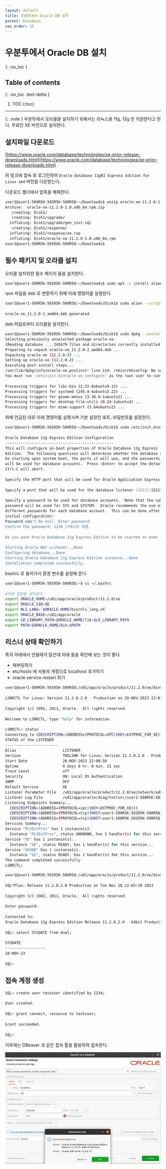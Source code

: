 ```yaml
---
layout: default
title: 우분투에서 Oracle DB 설치
parent: Database
nav_order: 15
---
```


# 우분투에서 Oracle DB 설치 

{: .no_toc }

## Table of contents
{: .no_toc .text-delta }

1. TOC
{:toc}
----
 
{: .note }
우분투에서 오라클을 설치하기 위해서는 리눅스용 11g, 12g 만 지원한다고 한다. 무료인 XE 버전으로 설치한다.


## 설치파일 다운로드

[https://www.oracle.com/database/technologies/xe-prior-release-downloads.html](https://www.oracle.com/database/technologies/xe-prior-release-downloads.html)

위 링크에 접속 후 로그인하여 `Oracle Database 11gR2 Express Edition for Linux x64` 버전을 다운받는다.

다운로드 폴더에서 압축을 해제한다.

```sh
user1@user1-500R5K-501R5K-500R5Q:~/Downloads$ unzip oracle-xe-11.2.0-1.0.x86_64.rpm.zip 
Archive:  oracle-xe-11.2.0-1.0.x86_64.rpm.zip
   creating: Disk1/
   creating: Disk1/upgrade/
  inflating: Disk1/upgrade/gen_inst.sql  
   creating: Disk1/response/
  inflating: Disk1/response/xe.rsp   
  inflating: Disk1/oracle-xe-11.2.0-1.0.x86_64.rpm  
user1@user1-500R5K-501R5K-500R5Q:~/Downloads$ 
```

## 필수 패키지 및 오라클 설치


오라클 설치위한 필수 패키지 들을 설치한다.

```sh
user1@user1-500R5K-501R5K-500R5Q:~/Downloads$ sudo apt -y install alien libaio1 unixodbc
```

rpm 파일을 deb 로 변환하기 위해 아래 명령어를 실행한다.

```sh
user1@user1-500R5K-501R5K-500R5Q:~/Downloads/Disk1$ sudo alien --scripts -d oracle-xe-11.2.0-1.0.x86_64.rpm 

oracle-xe_11.2.0-2_amd64.deb generated
```

deb 파일로부터 오라클을 설치한다.

```sh
user1@user1-500R5K-501R5K-500R5Q:~/Downloads/Disk1$ sudo dpkg --install oracle-xe_11.2.0-2_amd64.deb 
Selecting previously unselected package oracle-xe.
(Reading database ... 245679 files and directories currently installed.)
Preparing to unpack oracle-xe_11.2.0-2_amd64.deb ...
Unpacking oracle-xe (11.2.0-2) ...
Setting up oracle-xe (11.2.0-2) ...
Executing post-install steps...
/var/lib/dpkg/info/oracle-xe.postinst: line 114: /sbin/chkconfig: No such file or directory
You must run '/etc/init.d/oracle-xe configure' as the root user to configure the database.

Processing triggers for libc-bin (2.31-0ubuntu9.12) ...
Processing triggers for systemd (245.4-4ubuntu3.22) ...
Processing triggers for gnome-menus (3.36.0-1ubuntu1) ...
Processing triggers for desktop-file-utils (0.24-1ubuntu3) ...
Processing triggers for mime-support (3.64ubuntu1) ...
```

위에 언급된 대로 아래 명령어를 실행시켜 기본 설정인 포트, 비밀번호를 설정한다.

```sh
user1@user1-500R5K-501R5K-500R5Q:~/Downloads/Disk1$ sudo /etc/init.d/oracle-xe configure

Oracle Database 11g Express Edition Configuration
-------------------------------------------------
This will configure on-boot properties of Oracle Database 11g Express 
Edition.  The following questions will determine whether the database should 
be starting upon system boot, the ports it will use, and the passwords that 
will be used for database accounts.  Press <Enter> to accept the defaults. 
Ctrl-C will abort.

Specify the HTTP port that will be used for Oracle Application Express [8080]:5050

Specify a port that will be used for the database listener [1521]:15217

Specify a password to be used for database accounts.  Note that the same
password will be used for SYS and SYSTEM.  Oracle recommends the use of 
different passwords for each database account.  This can be done after 
initial configuration:
Password can't be null. Enter password:
Confirm the password: 1234 //테스트 위함.

Do you want Oracle Database 11g Express Edition to be started on boot (y/n) [y]:y

Starting Oracle Net Listener...Done
Configuring database...Done
Starting Oracle Database 11g Express Edition instance...Done
Installation completed successfully.
```


bashrc 로 들어가서 환경 변수를 설정해 준다.

```sh
user1@user1-500R5K-501R5K-500R5Q:~$ vi ~/.bashrc

#아래 설정을 넣어준다.  
export ORACLE_HOME=/u01/app/oracle/product/11.2.0/xe
export ORACLE_SID=XE
export NLS_LANG=`$ORACLE_HOME/bin/nls_lang.sh`
export ORACLE_BASE=/u01/app/oracle
export LD_LIBRARY_PATH=$ORACLE_HOME/lib:$LD_LIBRARY_PATH
export PATH=$ORACLE_HOME/bin:$PATH
```

## 리스너 상태 확인하기 


특히 아래에서 안될때가 많은데 아래 들을 확인해 보는 것이 좋다.
- 재부팅하기
- etc/hosts 에 사용자 계정으로 localhost 추가하기
- oracle service restart 하기


```sh
user1@user1-500R5K-501R5K-500R5Q:/u01/app/oracle/product/11.2.0/xe/bin$ ./lsnrctl 

LSNRCTL for Linux: Version 11.2.0.2.0 - Production on 28-NOV-2023 22:01:11

Copyright (c) 1991, 2011, Oracle.  All rights reserved.

Welcome to LSNRCTL, type "help" for information.

LSNRCTL> status
Connecting to (DESCRIPTION=(ADDRESS=(PROTOCOL=IPC)(KEY=EXTPROC_FOR_XE)))
STATUS of the LISTENER
------------------------
Alias                     LISTENER
Version                   TNSLSNR for Linux: Version 11.2.0.2.0 - Production
Start Date                28-NOV-2023 22:00:50
Uptime                    0 days 0 hr. 0 min. 21 sec
Trace Level               off
Security                  ON: Local OS Authentication
SNMP                      OFF
Default Service           XE
Listener Parameter File   /u01/app/oracle/product/11.2.0/xe/network/admin/listener.ora
Listener Log File         /u01/app/oracle/diag/tnslsnr/user1-500R5K-501R5K-500R5Q/listener/alert/log.xml
Listening Endpoints Summary...
  (DESCRIPTION=(ADDRESS=(PROTOCOL=ipc)(KEY=EXTPROC_FOR_XE)))
  (DESCRIPTION=(ADDRESS=(PROTOCOL=tcp)(HOST=user1-500R5K-501R5K-500R5Q)(PORT=15217)))
  (DESCRIPTION=(ADDRESS=(PROTOCOL=tcp)(HOST=user1-500R5K-501R5K-500R5Q)(PORT=5050))(Presentation=HTTP)(Session=RAW))
Services Summary...
Service "PLSExtProc" has 1 instance(s).
  Instance "PLSExtProc", status UNKNOWN, has 1 handler(s) for this service...
Service "XE" has 1 instance(s).
  Instance "XE", status READY, has 1 handler(s) for this service...
Service "XEXDB" has 1 instance(s).
  Instance "XE", status READY, has 1 handler(s) for this service...
The command completed successfully
LSNRCTL> 
```

```sh
user1@user1-500R5K-501R5K-500R5Q:/u01/app/oracle/product/11.2.0/xe/bin$ sqlplus system

SQL*Plus: Release 11.2.0.2.0 Production on Tue Nov 28 22:03:39 2023

Copyright (c) 1982, 2011, Oracle.  All rights reserved.

Enter password: 

Connected to:
Oracle Database 11g Express Edition Release 11.2.0.2.0 - 64bit Production

SQL> select SYSDATE from dual;

SYSDATE
------------------
28-NOV-23

SQL> 
```


## 접속 계정 생성

```sh
SQL> create user testuser identified by 1234;

User created.

SQL> grant connect, resource to testuser;

Grant succeeded.

SQL> 


```

이후에는 DBeaver 과 같은 접속 툴을 활용하여 접속한다.


![](/assets/images/dbeaver-install.png)






